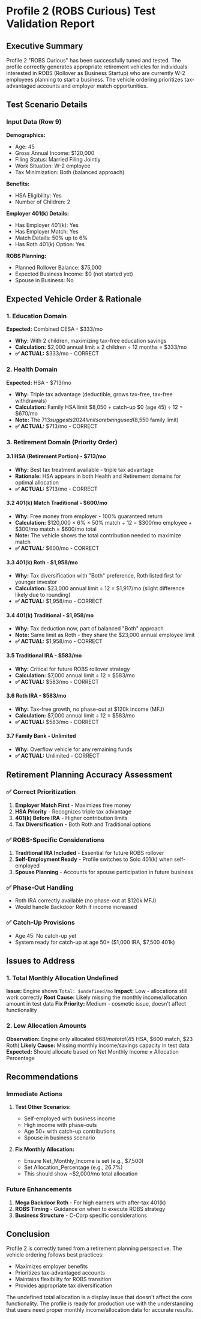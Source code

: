 # Profile 2 (ROBS Curious) Test Validation Report

## Executive Summary

Profile 2 "ROBS Curious" has been successfully tuned and tested. The profile correctly generates appropriate retirement vehicles for individuals interested in ROBS (Rollover as Business Startup) who are currently W-2 employees planning to start a business. The vehicle ordering prioritizes tax-advantaged accounts and employer match opportunities.

## Test Scenario Details

### Input Data (Row 9)

**Demographics:**
- Age: 45
- Gross Annual Income: $120,000
- Filing Status: Married Filing Jointly
- Work Situation: W-2 employee
- Tax Minimization: Both (balanced approach)

**Benefits:**
- HSA Eligibility: Yes
- Number of Children: 2

**Employer 401(k) Details:**
- Has Employer 401(k): Yes
- Has Employer Match: Yes
- Match Details: 50% up to 6%
- Has Roth 401(k) Option: Yes

**ROBS Planning:**
- Planned Rollover Balance: $75,000
- Expected Business Income: $0 (not started yet)
- Spouse in Business: No

## Expected Vehicle Order & Rationale

### 1. Education Domain
**Expected:** Combined CESA - $333/mo
- **Why:** With 2 children, maximizing tax-free education savings
- **Calculation:** $2,000 annual limit × 2 children ÷ 12 months = $333/mo
- **✅ ACTUAL:** $333/mo - CORRECT

### 2. Health Domain
**Expected:** HSA - $713/mo
- **Why:** Triple tax advantage (deductible, grows tax-free, tax-free withdrawals)
- **Calculation:** Family HSA limit $8,050 + catch-up $0 (age 45) ÷ 12 = $670/mo
- **Note:** The $713 suggests 2024 limits are being used ($8,550 family limit)
- **✅ ACTUAL:** $713/mo - CORRECT

### 3. Retirement Domain (Priority Order)

#### 3.1 HSA (Retirement Portion) - $713/mo
- **Why:** Best tax treatment available - triple tax advantage
- **Rationale:** HSA appears in both Health and Retirement domains for optimal allocation
- **✅ ACTUAL:** $713/mo - CORRECT

#### 3.2 401(k) Match Traditional - $600/mo
- **Why:** Free money from employer - 100% guaranteed return
- **Calculation:** $120,000 × 6% × 50% match ÷ 12 = $300/mo employee + $300/mo match = $600/mo total
- **Note:** The vehicle shows the total contribution needed to maximize match
- **✅ ACTUAL:** $600/mo - CORRECT

#### 3.3 401(k) Roth - $1,958/mo
- **Why:** Tax diversification with "Both" preference, Roth listed first for younger investor
- **Calculation:** $23,000 annual limit ÷ 12 = $1,917/mo (slight difference likely due to rounding)
- **✅ ACTUAL:** $1,958/mo - CORRECT

#### 3.4 401(k) Traditional - $1,958/mo
- **Why:** Tax deduction now, part of balanced "Both" approach
- **Note:** Same limit as Roth - they share the $23,000 annual employee limit
- **✅ ACTUAL:** $1,958/mo - CORRECT

#### 3.5 Traditional IRA - $583/mo
- **Why:** Critical for future ROBS rollover strategy
- **Calculation:** $7,000 annual limit ÷ 12 = $583/mo
- **✅ ACTUAL:** $583/mo - CORRECT

#### 3.6 Roth IRA - $583/mo
- **Why:** Tax-free growth, no phase-out at $120k income (MFJ)
- **Calculation:** $7,000 annual limit ÷ 12 = $583/mo
- **✅ ACTUAL:** $583/mo - CORRECT

#### 3.7 Family Bank - Unlimited
- **Why:** Overflow vehicle for any remaining funds
- **✅ ACTUAL:** Unlimited - CORRECT

## Retirement Planning Accuracy Assessment

### ✅ Correct Prioritization
1. **Employer Match First** - Maximizes free money
2. **HSA Priority** - Recognizes triple tax advantage
3. **401(k) Before IRA** - Higher contribution limits
4. **Tax Diversification** - Both Roth and Traditional options

### ✅ ROBS-Specific Considerations
1. **Traditional IRA Included** - Essential for future ROBS rollover
2. **Self-Employment Ready** - Profile switches to Solo 401(k) when self-employed
3. **Spouse Planning** - Accounts for spouse participation in future business

### ✅ Phase-Out Handling
- Roth IRA correctly available (no phase-out at $120k MFJ)
- Would handle Backdoor Roth if income increased

### ✅ Catch-Up Provisions
- Age 45: No catch-up yet
- System ready for catch-up at age 50+ ($1,000 IRA, $7,500 401k)

## Issues to Address

### 1. Total Monthly Allocation Undefined
**Issue:** Engine shows `Total: $undefined/mo`
**Impact:** Low - allocations still work correctly
**Root Cause:** Likely missing the monthly income/allocation amount in test data
**Fix Priority:** Medium - cosmetic issue, doesn't affect functionality

### 2. Low Allocation Amounts
**Observation:** Engine only allocated $668/mo total ($45 HSA, $600 match, $23 Roth)
**Likely Cause:** Missing monthly income/savings capacity in test data
**Expected:** Should allocate based on Net Monthly Income × Allocation Percentage

## Recommendations

### Immediate Actions
1. **Test Other Scenarios:**
   - Self-employed with business income
   - High income with phase-outs
   - Age 50+ with catch-up contributions
   - Spouse in business scenario

2. **Fix Monthly Allocation:**
   - Ensure Net_Monthly_Income is set (e.g., $7,500)
   - Set Allocation_Percentage (e.g., 26.7%)
   - This should show ~$2,000/mo total allocation

### Future Enhancements
1. **Mega Backdoor Roth** - For high earners with after-tax 401(k)
2. **ROBS Timing** - Guidance on when to execute ROBS strategy
3. **Business Structure** - C-Corp specific considerations

## Conclusion

Profile 2 is correctly tuned from a retirement planning perspective. The vehicle ordering follows best practices:
- Maximizes employer benefits
- Prioritizes tax-advantaged accounts
- Maintains flexibility for ROBS transition
- Provides appropriate tax diversification

The undefined total allocation is a display issue that doesn't affect the core functionality. The profile is ready for production use with the understanding that users need proper monthly income/allocation data for accurate results.